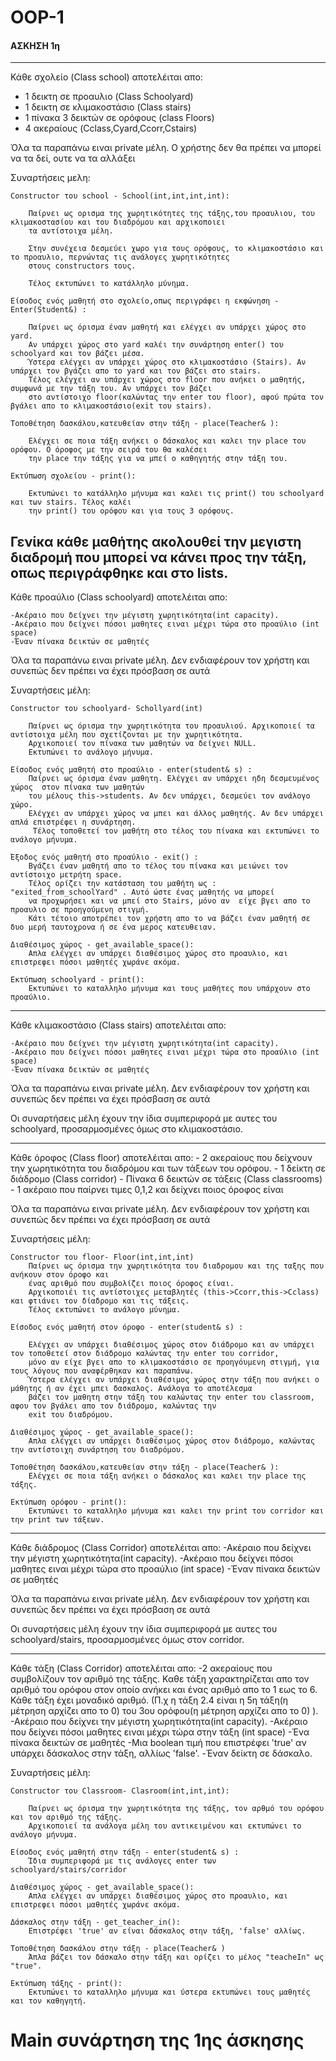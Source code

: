 # OOP-1

#### ΑΣΚΗΣΗ 1η #####

------------------------------------------------
Κάθε σχολείο (Class school) αποτελέιται απο:

- 1 δεικτη σε προαυλιο (Class Schoolyard)
- 1 δεικτη σε κλιμακοστάσιο (Class stairs)
- 1 πίνακα 3 δεικτών σε ορόφους (class Floors)
- 4 ακεραίους (Cclass,Cyard,Ccorr,Cstairs)

Όλα τα παραπάνω ειναι private μέλη. Ο χρήστης δεν θα πρέπει να μπορεί να τα δεί, ουτε να τα αλλάξει

Συναρτήσεις μελη:

    Constructor του school - School(int,int,int,int):

        Παίρνει ως ορισμα της χωρητικότητες της τάξης,του προαυλιου, του κλιμακοστασίου και του διαδρόμου και αρχικοποιει
        τα αντίστοιχα μέλη.

        Στην συνέχεια δεσμεύει χωρο για τους ορόφους, το κλιμακοστάσιο και το προαυλιο, περνώντας τις ανάλογες χωρητικότητες
        στους constructors τους.

        Τέλος εκτυπώνει το κατάλληλο μύνημα.

    Είσοδος ενός μαθητή στο σχολείο,οπως περιγράφει η εκφώνηση - Enter(Student&) :

        Παίρνει ως όρισμα έναν μαθητή και ελέγχει αν υπάρχει χώρος στο yard.
        Αν υπάρχει χώρος στο yard καλέι την συνάρτηση enter() του schoolyard και τον βάζει μέσα.
        Ύστερα ελέγχει αν υπάρχει χώρος στο κλιμακοστάσιο (Stairs). Αν υπάρχει τον βγάζει απο το yard και τον βάζει στο stairs.
        Τέλος ελέγχει αν υπάρχει χώρος στο floor που ανήκει ο μαθητής, συμφωνά με την τάξη του. Αν υπάρχει τον βάζει
        στο αντίστοιχο floor(καλώντας την enter του floor), αφού πρώτα τον βγάλει απο το κλιμακοστάσιο(exit του stairs).

    Τοποθέτηση δασκάλου,κατευθείαν στην τάξη - place(Teacher& ):
        
        Ελέγχει σε ποια τάξη ανήκει ο δάσκαλος και καλει την place του ορόφου. Ο όροφος με την σειρά του θα καλέσει
        την place την τάξης για να μπεί ο καθηγητής στην τάξη του.
    
    Εκτύπωση σχολείου - print():
        
        Εκτυπώνει το κατάλληλο μήνυμα και καλει τις print() του schoolyard και των stairs. Τέλος καλέι
        την print() του ορόφου και για τους 3 ορόφους.   



Γενίκα κάθε μαθήτης ακολουθεί την μεγιστη διαδρομή που μπορεί να κάνει προς την τάξη, οπως περιγράφθηκε και στο lists.
--------------------------------------------------

Κάθε προαύλιο (Class schoolyard) αποτελέιται απο:
    
    -Ακέραιο που δείχνει την μέγιστη χωρητικότητα(int capacity).
    -Ακέραιο που δείχνει πόσοι μαθητες ειναι μέχρι τώρα στο προαύλιο (int space)
    -Έναν πίνακα δεικτών σε μαθητές

Όλα τα παραπάνω ειναι private μέλη. Δεν ενδιαφέρουν τον χρήστη και συνεπώς δεν πρέπει να έχει πρόσβαση σε αυτά

Συναρτήσεις μέλη:

    Constructor του schoolyard- Schollyard(int)

        Παίρνει ως όρισμα την χωρητικότητα του προαυλιού. Αρχικοποιεί τα αντίστοιχα μέλη που σχετίζονται με την χωρητικότητα.
        Αρχικοποιεί τον πίνακα των μαθητών να δείχνει NULL.
        Εκτυπώνει το ανάλογο μήνυμα.

    Είσοδος ενός μαθητή στο προαύλιο - enter(student& s) :
        Παίρνει ως όρισμα έναν μαθητη. Ελέγχει αν υπάρχει ηδη δεσμευμένος χώρος  στον πίνακα των μαθητών
        του μέλους this->students. Αν δεν υπάρχει, δεσμεύει τον ανάλογο χώρο.
        Ελέγχει αν υπάρχει χώρος να μπει και άλλος μαθητής. Αν δεν υπάρχει απλά επιστρέφει η συνάρτηση.
         Τέλος τοποθετεί τον μαθήτη στο τέλος του πίνακα και εκτυπώνει το ανάλογο μήνυμα. 
    
    Έξοδος ενός μαθητή στο προαύλιο - exit() :
        Βγάζει έναν μαθητή απο το τέλος του πίνακα και μειώνει τον αντίστοιχο μετρήτη space.
        Τέλος ορίζει την κατάσταση του μαθήτη ως : "exited_from_schoolYard" . Αυτό ώστε ένας μαθητής να μπορεί
        να προχωρήσει και να μπεί στο Stairs, μόνο αν  είχε βγει απο το προαυλιο σε προηγούμενη στιγμή.
        Κάτι τέτοιο αποτρέπει τον χρήστη απο το να βάζει έναν μαθητή σε δυο μερή ταυτοχρονα ή σε ένα μερος κατευθειαν.
    
    Διαθέσιμος χώρος - get_available_space():
        Απλα ελέγχει αν υπάρχει διαθέσιμος χώρος στο προαυλιο, και επιστρεφει πόσοι μαθητές χωράνε ακόμα.
    
    Εκτύπωση schoolyard - print():
        Eκτυπώνει το καταλληλο μήνυμα και τους μαθήτες που υπάρχουν στο προαύλιο.

----------------------------------------------------

Κάθε κλιμακοστάσιο (Class stairs) αποτελέιται απο:

    -Ακέραιο που δείχνει την μέγιστη χωρητικότητα(int capacity).
    -Ακέραιο που δείχνει πόσοι μαθητες ειναι μέχρι τώρα στο προαύλιο (int space)
    -Έναν πίνακα δεικτών σε μαθητές

Όλα τα παραπάνω ειναι private μέλη. Δεν ενδιαφέρουν τον χρήστη και συνεπώς δεν πρέπει να έχει πρόσβαση σε αυτά

Οι συναρτήσεις μέλη έχουν την ίδια συμπεριφορά με αυτες του schoolyard, προσαρμοσμένες όμως στο κλιμακοστάσιο.

-----------------------------------------------------

Κάθε όροφος (Class floor) αποτελέιται απο:
    - 2 ακεραίους που δείχνουν την χωρητικότητα του διαδρόμου και των τάξεων του ορόφου.
    - 1 δείκτη σε διάδρομο (Class corridor)
    - Πίνακα 6 δεικτών σε τάξεις (Class classrooms)
    - 1 ακέραιο που παίρνει τιμες 0,1,2 και δείχνει ποιος όροφος είναι

Όλα τα παραπάνω ειναι private μέλη. Δεν ενδιαφέρουν τον χρήστη και συνεπώς δεν πρέπει να έχει πρόσβαση σε αυτά

Συναρτήσεις μέλη:

    Constructor του floor- Floor(int,int,int)
        Παίρνει ως όρισμα την χωρητικότητα του διαδρομου και της ταξης που ανήκουν στον όροφο και 
        ένας αριθμό που συμβολίζει ποιος όροφος είναι.
        Αρχικοποιέι τις αντίστοιχες μεταβλητές (this->Ccorr,this->Cclass) και φτιάνει τον δίαδρομο και τις τάξεις.
        Τέλος εκτυπώνει το ανάλογο μύνημα.

    Είσοδος ενός μαθητή στον όροφο - enter(student& s) :   
        
        Ελέγχει αν υπάρχει διαθέσιμος χώρος στον διάδρομο και αν υπάρχει τον τοποθετεί στον διάδρομο καλώντας την enter του corridor,
        μόνο αν είχε βγει απο το κλιμακοστάσιο σε προηγόυμενη στιγμή, για τους λόγους που αναφέρθηκαν και παραπάνω.
        Ύστερα ελέγχει αν υπάρχει διαθέσιμος χώρος στην τάξη που ανήκει ο μάθητης ή αν έχει μπει δασκαλος. Ανάλογα το αποτέλεσμα
        βάζει τον μαθητη στην τάξη του καλώντας την enter του classroom, αφου τον βγάλει απο τον διάδρομο, καλώντας την 
        exit του διαδρόμου.
    
    Διαθέσιμος χώρος - get_available_space():
        Απλα ελέγχει αν υπάρχει διαθέσιμος χώρος στον διάδρομο, καλώντας την αντίστοιχη συνάρτηση του διαδρόμου.

    Τοποθέτηση δασκάλου,κατευθείαν στην τάξη - place(Teacher& ):
        Ελέγχει σε ποια τάξη ανήκει ο δάσκαλος και καλει την place της τάξης.
    
    Εκτύπωση ορόφου - print():
        Eκτυπώνει το καταλληλο μήνυμα και καλει την print του corridor και την print των τάξεων.
    


--------------------------------------------------------

Κάθε διάδρομος (Class Corridor) αποτελέιται απο:
    -Ακέραιο που δείχνει την μέγιστη χωρητικότητα(int capacity).
    -Ακέραιο που δείχνει πόσοι μαθητες ειναι μέχρι τώρα στο προαύλιο (int space)
    -Έναν πίνακα δεικτών σε μαθητές

Όλα τα παραπάνω ειναι private μέλη. Δεν ενδιαφέρουν τον χρήστη και συνεπώς δεν πρέπει να έχει πρόσβαση σε αυτά

Οι συναρτήσεις μέλη έχουν την ίδια συμπεριφορά με αυτες του schoolyard/stairs, προσαρμοσμένες όμως στον corridor.


---------------------------------------------------------

Κάθε τάξη (Class Corridor) αποτελέιται απο:
    -2 ακεραίους που συμβολίζουν τον αριθμό της τάξης. Καθε τάξη χαρακτηρίζεται απο τον αριθμό
        του ορόφου στον οποίο ανήκει και ένας αριθμό απο το 1 εως το 6. Κάθε τάξη έχει μοναδικό
        αριθμό. (Π.χ η τάξη 2.4 είναι η 5η τάξη(η μέτρηση αρχίζει απο το 0) του 3ου ορόφου(η μέτρηση αρχίζει απο το 0) ).
    -Ακέραιο που δείχνει την μέγιστη χωρητικότητα(int capacity).
    -Ακέραιο που δείχνει πόσοι μαθητες ειναι μέχρι τώρα στην τάξη (int space)
    -Ένα πίνακα δεικτών σε μαθητές
    -Μια boolean τιμή που επιστρέφει 'true' αν υπάρχει δάσκαλος στην τάξη, αλλίως 'false'.
    -Έναν δείκτη σε δάσκαλο.
    
Συναρτήσεις μέλη:

    Constructor του Classroom- Clasroom(int,int,int):

        Παίρνει ως όρισμα την χωρητικότητα της τάξης, τον αρθμό του ορόφου και τον αριθμό της τάξης.
        Αρχικοποιεί τα ανάλογα μέλη του αντικειμένου και εκτυπώνει το ανάλογο μήνυμα.
    
    Είσοδος ενός μαθητή στην τάξη - enter(student& s) :
        Ίδια συμπεριφορά με τις ανάλογες enter των schoolyard/stairs/corridor
    
    Διαθέσιμος χώρος - get_available_space():
        Απλα ελέγχει αν υπάρχει διαθέσιμος χώρος στο προαυλιο, και επιστρεφει πόσοι μαθητές χωράνε ακόμα.
    
    Δάσκαλος στην τάξη - get_teacher_in():
        Επιστρέφει 'true' αν είναι δάσκαλος στην τάξη, 'false' αλλίως.
    
    Τοποθέτηση δασκάλου στην τάξη - place(Teacher& )
        Άπλα βάζει τον δάσκαλο στην τάξη και ορίζει το μέλος "teacheIn" ως "true".
    
    Εκτύπωση τάξης - print():
        Eκτυπώνει το καταλληλο μήνυμα και ύστερα εκτυπώνει τους μαθητές και τον καθηγητή.



# Main συνάρτηση της 1ης άσκησης #
